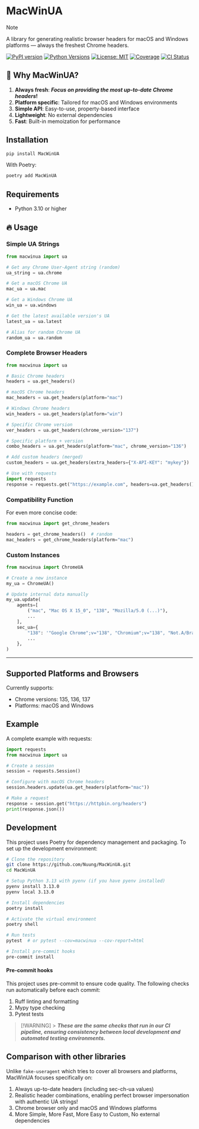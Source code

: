 # MacWinUA

> [!NOTE]
> A library for generating realistic browser headers for macOS and Windows platforms — always the freshest Chrome headers.

[![PyPI version](https://badge.fury.io/py/MacWinUA.svg)](https://badge.fury.io/py/MacWinUA)
[![Python Versions](https://img.shields.io/pypi/pyversions/MacWinUA.svg)](https://pypi.org/project/MacWinUA/)
[![License: MIT](https://img.shields.io/badge/License-MIT-yellow.svg)](https://opensource.org/licenses/MIT)
[![Coverage](https://img.shields.io/badge/test%20coverage-100%25-brightgreen.svg)](https://github.com/Nuung/MacWinUA)
[![CI Status](https://github.com/Nuung/MacWinUA/actions/workflows/ci.yaml/badge.svg)](https://github.com/Nuung/MacWinUA/actions/workflows/ci.yaml)

## 🔄 Why MacWinUA?

1. **Always fresh**: **_Focus on providing the most up-to-date Chrome headers_!**
2. **Platform specific**: Tailored for macOS and Windows environments
3. **Simple API**: Easy-to-use, property-based interface
4. **Lightweight**: No external dependencies
5. **Fast**: Built-in memoization for performance

## Installation

```bash
pip install MacWinUA
```

With Poetry:

```bash
poetry add MacWinUA
```

## Requirements

- Python 3.10 or higher

## 🔥 Usage

### Simple UA Strings

```python
from macwinua import ua

# Get any Chrome User-Agent string (random)
ua_string = ua.chrome

# Get a macOS Chrome UA
mac_ua = ua.mac

# Get a Windows Chrome UA
win_ua = ua.windows

# Get the latest available version's UA
latest_ua = ua.latest

# Alias for random Chrome UA
random_ua = ua.random
```

### Complete Browser Headers

```python
from macwinua import ua

# Basic Chrome headers
headers = ua.get_headers()

# macOS Chrome headers
mac_headers = ua.get_headers(platform="mac")

# Windows Chrome headers
win_headers = ua.get_headers(platform="win")

# Specific Chrome version
ver_headers = ua.get_headers(chrome_version="137")

# Specific platform + version
combo_headers = ua.get_headers(platform="mac", chrome_version="136")

# Add custom headers (merged)
custom_headers = ua.get_headers(extra_headers={"X-API-KEY": "mykey"})

# Use with requests
import requests
response = requests.get("https://example.com", headers=ua.get_headers())
```

### Compatibility Function

For even more concise code:

```python
from macwinua import get_chrome_headers

headers = get_chrome_headers()  # random
mac_headers = get_chrome_headers(platform="mac")
```

### Custom Instances

```python
from macwinua import ChromeUA

# Create a new instance
my_ua = ChromeUA()

# Update internal data manually
my_ua.update(
    agents=[
        ("mac", "Mac OS X 15_0", "138", "Mozilla/5.0 (...)"),
        ...
    ],
    sec_ua={
        "138": '"Google Chrome";v="138", "Chromium";v="138", "Not.A/Brand";v="99"',
        ...
    },
)
```

---

## Supported Platforms and Browsers

Currently supports:

- Chrome versions: 135, 136, 137
- Platforms: macOS and Windows

## Example

A complete example with requests:

```python
import requests
from macwinua import ua

# Create a session
session = requests.Session()

# Configure with macOS Chrome headers
session.headers.update(ua.get_headers(platform="mac"))

# Make a request
response = session.get("https://httpbin.org/headers")
print(response.json())
```

## Development

This project uses Poetry for dependency management and packaging. To set up the development environment:

```bash
# Clone the repository
git clone https://github.com/Nuung/MacWinUA.git
cd MacWinUA

# Setup Python 3.13 with pyenv (if you have pyenv installed)
pyenv install 3.13.0
pyenv local 3.13.0

# Install dependencies
poetry install

# Activate the virtual environment
poetry shell

# Run tests
pytest  # or pytest --cov=macwinua --cov-report=html

# Install pre-commit hooks
pre-commit install
```

#### Pre-commit hooks

This project uses pre-commit to ensure code quality. The following checks run automatically before each commit:

1. Ruff linting and formatting
2. Mypy type checking
3. Pytest tests

> [!WARNING] > **_These are the same checks that run in our CI pipeline, ensuring consistency between local development and automated testing environments._**

## Comparison with other libraries

Unlike `fake-useragent` which tries to cover all browsers and platforms, MacWinUA focuses specifically on:

1. Always up-to-date headers (including sec-ch-ua values)
2. Realistic header combinations, enabling perfect browser impersonation with authentic UA strings!
3. Chrome browser only and macOS and Windows platforms
4. More Simple, More Fast, More Easy to Custom, No external dependencies
